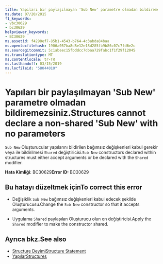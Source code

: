 ```yaml
---
title: Yapıları bir paylaşılmayan 'Sub New' parametre olmadan bildiremezsiniz.
ms.date: 07/20/2015
f1_keywords:
- vbc30629
- bc30629
helpviewer_keywords:
- BC30629
ms.assetid: f4298ef7-85b1-4543-b764-4c3abda84baa
ms.openlocfilehash: 1906a057ba8d8e12e18d285fb9b86c07c7fd6e2c
ms.sourcegitcommit: 5c1abeec15fbddcc7dbaa729fabc1f1f29f12045
ms.translationtype: MT
ms.contentlocale: tr-TR
ms.lasthandoff: 03/15/2019
ms.locfileid: "58044010"
---
```

# <a name="structures-cannot-declare-a-non-shared-sub-new-with-no-parameters"></a><span data-ttu-id="06abb-102">Yapıları bir paylaşılmayan 'Sub New' parametre olmadan bildiremezsiniz.</span><span class="sxs-lookup"><span data-stu-id="06abb-102">Structures cannot declare a non-shared 'Sub New' with no parameters</span></span>
<span data-ttu-id="06abb-103">`Sub New` Oluşturucular yapılarını bildirilen bağımsız değişkenleri kabul gerekir veya ile bildirilmesi `Shared` değiştiricisi.</span><span class="sxs-lookup"><span data-stu-id="06abb-103">`Sub New` constructors declared within structures must either accept arguments or be declared with the `Shared` modifier.</span></span>  
  
 <span data-ttu-id="06abb-104">**Hata Kimliği:** BC30629</span><span class="sxs-lookup"><span data-stu-id="06abb-104">**Error ID:** BC30629</span></span>  
  
## <a name="to-correct-this-error"></a><span data-ttu-id="06abb-105">Bu hatayı düzeltmek için</span><span class="sxs-lookup"><span data-stu-id="06abb-105">To correct this error</span></span>  
  
-   <span data-ttu-id="06abb-106">Değişiklik `Sub New` bağımsız değişkenleri kabul edecek şekilde Oluşturucusu.</span><span class="sxs-lookup"><span data-stu-id="06abb-106">Change the `Sub New` constructor so that it accepts arguments.</span></span>  
  
-   <span data-ttu-id="06abb-107">Uygulama `Shared` paylaşılan Oluşturucu olun en değiştiricisi.</span><span class="sxs-lookup"><span data-stu-id="06abb-107">Apply the `Shared` modifier to make the constructor shared.</span></span>  
  
## <a name="see-also"></a><span data-ttu-id="06abb-108">Ayrıca bkz.</span><span class="sxs-lookup"><span data-stu-id="06abb-108">See also</span></span>

- [<span data-ttu-id="06abb-109">Structure Deyimi</span><span class="sxs-lookup"><span data-stu-id="06abb-109">Structure Statement</span></span>](../../visual-basic/language-reference/statements/structure-statement.md)
- [<span data-ttu-id="06abb-110">Yapılar</span><span class="sxs-lookup"><span data-stu-id="06abb-110">Structures</span></span>](../../visual-basic/programming-guide/language-features/data-types/structures.md)
